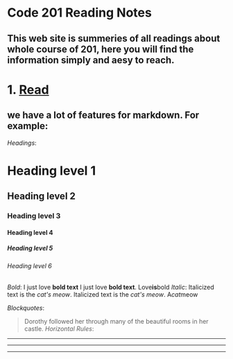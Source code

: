 # Code 201 Reading Notes

## This web site is summeries of all readings about whole course of 201, here you will find the information simply and aesy to reach.

# 1. [Read](./Read.md) 


## we have a lot of features for markdown. For example:
*Headings*:

# Heading level 1
## Heading level 2
### Heading level 3
#### Heading level 4
##### Heading level 5
###### Heading level 6

*Bold*:
I just love **bold text**
I just love __bold text__. 
Love**is**bold
*Italic*:
Italicized text is the *cat's meow*.
Italicized text is the _cat's meow_.
A*cat*meow

*Blockquotes*:
> Dorothy followed her through many of the beautiful rooms in her castle.
*Horizontal Rules*:
***

---

_________________


